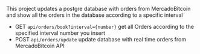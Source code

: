 This project updates a postgre database with orders from MercadoBitcoin and show all the orders in the database according to a specific interval

- GET     `api/orders/book?interval={number}`	         get all Orders according to the specified interval number you insert
- POST    `api/orders/update`                            update database with real time orders from MercadoBitcoin API